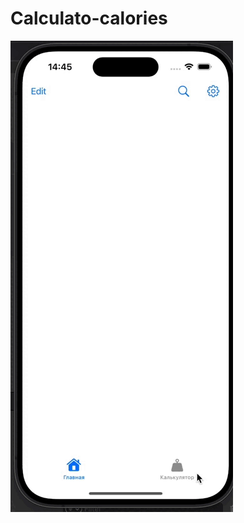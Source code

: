 # Calculato-calories

![GIF Example](https://github.com/CemenVy/Calculato-calories/blob/development/Calculator.gif)
